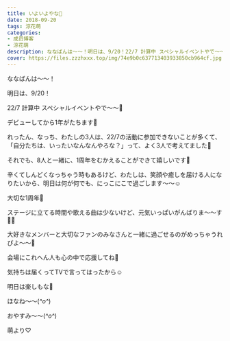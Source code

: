 ```yaml
---
title: いよいよやな🙂
date: 2018-09-20
tags: 涼花萌
categories: 
- 成员博客
- 涼花萌
description: ななばんは〜〜！明日は、9/20！22/7 計算中 スペシャルイベントやで〜〜🐥デビューしてから1年がたちます🙂れったん、なっち、わたしの3人は...
cover: https://files.zzzhxxx.top/img/74e9b0c637713403933850cb964cf.jpg 
---
```







ななばんは〜〜！




明日は、9/20！



22/7 計算中 スペシャルイベントやで〜〜🐥










デビューしてから1年がたちます🙂







れったん、なっち、わたしの3人は、22/7の活動に参加できないことが多くて、「自分たちは、いったいなんなんやろな？」って、よく3人で考えてました🙂







それでも、8人と一緒に、1周年をむかえることができて嬉しいです🙂








辛くてしんどくなっちゃう時もあるけど、わたしは、笑顔や癒しを届ける人になりたいから、明日は何が何でも、にっこにこで過ごします〜〜☺️














大切な1周年💓








ステージに立てる時間や歌える曲は少ないけど、元気いっぱいがんばりま〜〜す💪🏻







大好きなメンバーと大切なファンのみなさんと一緒に過ごせるのがめっちゃうれぴよ〜〜🐥





会場にこれへん人も心の中で応援してね💓

気持ちは届くってTVで言ってはったから☺️







明日は楽しもな💓












ほなね〜〜(*^o^*)

おやすみ〜〜(*^o^*)



萌より♡


